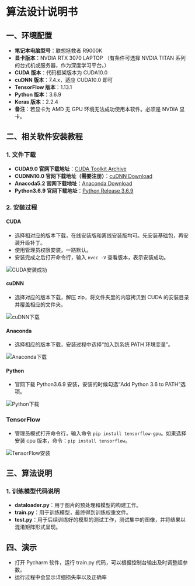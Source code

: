 # 算法设计说明书

## 一、环境配置

- **笔记本电脑型号**：联想拯救者 R9000K
- **显卡版本**：NVDIA RTX 3070 LAPTOP （有条件可选择 NVDIA TITAN 系列的台式机或服务器，作为深度学习平台。）
- **CUDA 版本**：代码框架版本为 CUDA10.0
- **cuDNN 版本**：7.4.x，适应 CUDA10.0 即可
- **TensorFlow 版本**：1.13.1
- **Python 版本**：3.6.9
- **Keras 版本**：2.2.4
- **备注**：若显卡为 AMD 无 GPU 环境无法成功使用本软件。必须是 NVDIA 显卡。

## 二、相关软件安装教程

### 1. 文件下载

- **CUDA9.0 官网下载地址**：[CUDA Toolkit Archive](https://developer.nvidia.com/cuda-toolkit-archive)
- **CUDNN10.0 官网下载地址（需要注册）**：[cuDNN Download](https://developer.nvidia.com/rdp/cudnn-download)
- **Anacoda5.2 官网下载地址**：[Anaconda Download](https://www.anaconda.com/download/)
- **Python3.6.9 官网下载地址**：[Python Release 3.6.9](https://www.python.org/downloads/release/python-369/)

### 2. 安装过程

#### CUDA

- 选择相对应的版本下载，在线安装版和离线安装版均可。先安装基础包，再安装升级补丁。
- 使用管理员权限安装，一路默认。
- 安装完成之后打开命令行，输入 `nvcc -V` 查看版本，表示安装成功。

![CUDA安装成功](Apple-leaf-disease-recognition/Image-foder/1.png)

#### cuDNN

- 选择对应的版本下载，解压 zip，将文件夹里的内容拷贝到 CUDA 的安装目录并覆盖相应的文件夹。

![cuDNN下载](图片URL)

#### Anaconda

- 选择相应的版本下载，安装过程中选择“加入到系统 PATH 环境变量”。

![Anaconda下载](图片URL)

#### Python

- 官网下载 Python3.6.9 安装，安装的时候勾选“Add Python 3.6 to PATH”选项。

![Python下载](图片URL)

### TensorFlow

- 管理员模式打开命令行，输入命令 `pip install tensorflow-gpu`。如果选择安装 cpu 版本，命令：`pip install tensorflow`。

![TensorFlow安装](图片URL)

## 三、算法说明

### 1. 训练模型代码说明

- **dataloader.py**：用于图片的预处理和模型的构建工作。
- **train.py**：用于训练模型，最终得到训练权重文件。
- **test.py**：用于后续训练好的模型的测试工作，测试集中的图像，并将结果以混淆矩阵形式呈现。

## 四、演示

- 打开 Pycharm 软件，运行 train.py 代码，可以根据控制台输出及时调整超参数。
- 运行过程中会显示详细损失率以及正确率
